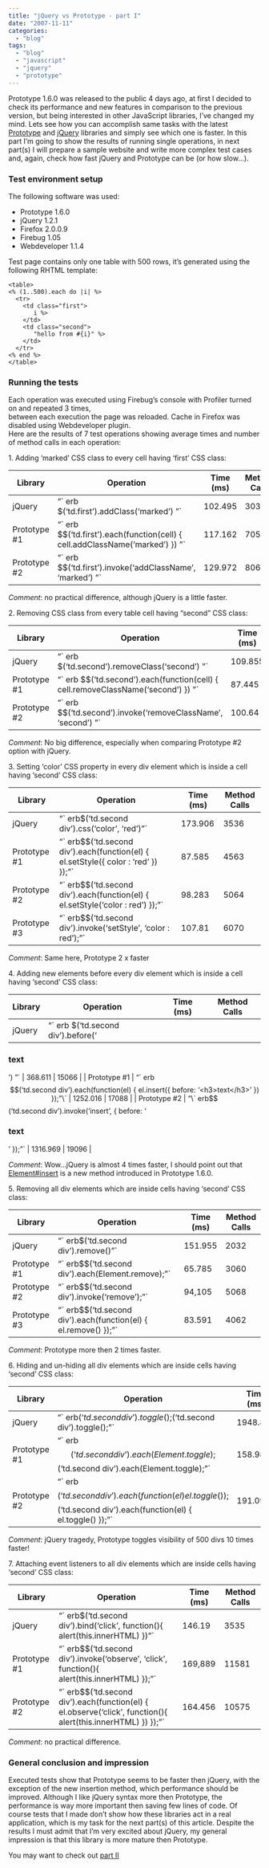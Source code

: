 ```yaml
---
title: "jQuery vs Prototype - part I"
date: "2007-11-11"
categories: 
  - "blog"
tags: 
  - "blog"
  - "javascript"
  - "jquery"
  - "prototype"
---
```


Prototype 1.6.0 was released to the public 4 days ago, at first I decided to check its performance and new features in comparison to the previous version, but being interested in other JavaScript libraries, I’ve changed my mind. Lets see how you can accomplish same tasks with the latest [Prototype](http://www.prototypejs.org) and [jQuery](http://jquery.com) libraries and simply see which one is faster. In this part I’m going to show the results of running single operations, in next part(s) I will prepare a sample website and write more complex test cases and, again, check how fast jQuery and Prototype can be (or how slow…).

### Test environment setup

The following software was used:

- Prototype 1.6.0
- jQuery 1.2.1
- Firefox 2.0.0.9
- Firebug 1.05
- Webdeveloper 1.1.4

Test page contains only one table with 500 rows, it’s generated using the following RHTML template:

```generic
<table>
<% (1..500).each do |i| %>
  <tr>
    <td class="first">
       i %>
    </td>
    <td class="second">
       "hello from #{i}" %>
    </td>
  </tr>
<% end %>
</table>

```

### Running the tests

Each operation was executed using Firebug’s console with Profiler turned on and repeated 3 times,  
between each execution the page was reloaded. Cache in Firefox was disabled using Webdeveloper plugin.  
Here are the results of 7 test operations showing average times and number of method calls in each operation:

1\. Adding ‘marked’ CSS class to every cell having ‘first’ CSS class:

| Library | Operation | Time (ms) | Method Calls |
| --- | --- | --- | --- |
| jQuery | “\` erb $(‘td.first’).addClass(‘marked’) ”\` | 102.495 | 3032 |
| Prototype #1 | “\` erb $$(‘td.first’).each(function(cell) { cell.addClassName(‘marked’) }) ”\` | 117.162 | 7056 |
| Prototype #2 | “\` erb $$(‘td.first’).invoke(‘addClassName’, ‘marked’) ”\` | 129.972 | 8062 |

_Comment_: no practical difference, although jQuery is a little faster.

2\. Removing CSS class from every table cell having “second” CSS class:

| Library | Operation | Time (ms) | Method Calls |
| --- | --- | --- | --- |
| jQuery | “\` erb $(‘td.second’).removeClass(‘second’) ”\` | 109.855 | 3032 |
| Prototype #1 | “\` erb $$(‘td.second’).each(function(cell) { cell.removeClassName(‘second’) }) ”\` | 87.445 | 4551 |
| Prototype #2 | “\` erb $$(‘td.second’).invoke(‘removeClassName’, ‘second’) ”\` | 100.64 | 5557 |

_Comment_: No big difference, especially when comparing Prototype #2 option with jQuery.

3\. Setting ‘color’ CSS property in every div element which is inside a cell having ‘second’ CSS class:

| Library | Operation | Time (ms) | Method Calls |
| --- | --- | --- | --- |
| jQuery | “\` erb$(‘td.second div’).css(‘color’, ‘red’)”\` | 173.906 | 3536 |
| Prototype #1 | “\` erb$$(‘td.second div’).each(function(el) { el.setStyle({ color : ‘red’ }) });”\` | 87.585 | 4563 |
| Prototype #2 | “\` erb$$(‘td.second div’).each(function(el) { el.setStyle(‘color : red’) });”\` | 98.283 | 5064 |
| Prototype #3 | “\` erb$$(‘td.second div’).invoke(‘setStyle’, ‘color : red’);”\` | 107.81 | 6070 |

_Comment_: Same here, Prototype 2 x faster

4\. Adding new elements before every div element which is inside a cell having ‘second’ CSS class:

| Library | Operation | Time (ms) | Method Calls |
| --- | --- | --- | --- |
| jQuery | “\` erb $(‘td.second div’).before(‘
### text

’) ”\` | 368.611 | 15066 |
| Prototype #1 | “\` erb$$(‘td.second div’).each(function(el) { el.insert({ before: ‘<h3>text</h3>’ }) });”\` | 1252.016 | 17088 |
| Prototype #2 | “\` erb$$(‘td.second div’).invoke(‘insert’, { before: ‘<h3>text</h3>’ });”\` | 1316.969 | 19096 |

_Comment_: Wow…jQuery is almost 4 times faster, I should point out that [Element#insert](http://www.prototypejs.org/api/element/insert) is a new method introduced in Prototype 1.6.0.

5\. Removing all div elements which are inside cells having ‘second’ CSS class:

| Library | Operation | Time (ms) | Method Calls |
| --- | --- | --- | --- |
| jQuery | “\` erb$(‘td.second div’).remove()”\` | 151.955 | 2032 |
| Prototype #1 | “\` erb$$(‘td.second div’).each(Element.remove);”\` | 65.785 | 3060 |
| Prototype #2 | “\` erb$$(‘td.second div’).invoke(‘remove’);”\` | 94,105 | 5068 |
| Prototype #3 | “\` erb$$(‘td.second div’).each(function(el) { el.remove() });”\` | 83.591 | 4062 |

_Comment_: Prototype more then 2 times faster.

6\. Hiding and un-hiding all div elements which are inside cells having ‘second’ CSS class:

| Library | Operation | Time (ms) | Method Calls |
| --- | --- | --- | --- |
| jQuery | “\` erb$(‘td.second div’).toggle();$(‘td.second div’).toggle();”\` | 1948.825 | 47653 |
| Prototype #1 | “\` erb$$(‘td.second div’).each(Element.toggle);$$(‘td.second div’).each(Element.toggle);”\` | 158.987 | 14106 |
| Prototype #2 | “\` erb$$(‘td.second div’).each(function(el) { el.toggle() }); $$(‘td.second div’).each(function(el) { el.toggle() });”\` | 191.096 | 16110 |

_Comment_: jQuery tragedy, Prototype toggles visibility of 500 divs 10 times faster!

7\. Attaching event listeners to all div elements which are inside cells having ‘second’ CSS class:

| Library | Operation | Time (ms) | Method Calls |
| --- | --- | --- | --- |
| jQuery | “\` erb$(‘td.second div’).bind(‘click’, function(){ alert(this.innerHTML) })”\` | 146.19 | 3535 |
| Prototype #1 | “\` erb$$(‘td.second div’).invoke(‘observe’, ‘click’, function(){ alert(this.innerHTML) });”\` | 169,889 | 11581 |
| Prototype #2 | “\` erb$$(‘td.second div’).each(function(el) { el.observe(‘click’, function(){ alert(this.innerHTML) }) });”\` | 164.456 | 10575 |

_Comment_: no practical difference.

### General conclusion and impression

Executed tests show that Prototype seems to be faster then jQuery, with the exception of the new insertion method, which performance should be improved. Although I like jQuery syntax more then Prototype, the performance is way more important then saving few lines of code. Of course tests that I made don’t show how these libraries act in a real application, which is my task for the next part(s) of this article. Despite the results I must admit that I’m very excited about jQuery, my general impression is that this library is more mature then Prototype.

You may want to check out [part II](/2008/2/3/jquery-vs-prototype-part---ii)
